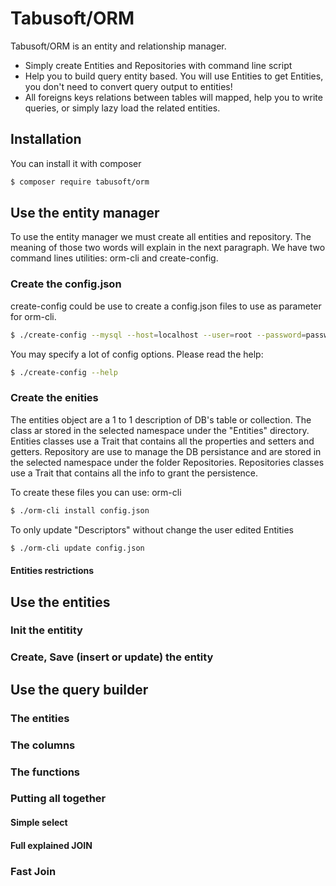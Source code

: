 # Tabusoft/ORM

Tabusoft/ORM is an entity and relationship manager.

  - Simply create Entities and Repositories with command line script
  - Help you to build query entity based. You will use Entities to get Entities, you don't need to convert query output to entities!
  - All foreigns keys relations between tables will mapped, help you to write queries, or simply lazy load the related entities.

## Installation

You can install it with composer

```sh
$ composer require tabusoft/orm
```

## Use the entity manager
To use the entity manager we must create all entities and repository. The meaning of those two words will explain in the next paragraph.
We have two command lines utilities: orm-cli and create-config. 
### Create the config.json
create-config could be use to create a config.json files to use as parameter for orm-cli.
```sh
$ ./create-config --mysql --host=localhost --user=root --password=password --port=3306 --database-name=mydb --output-file=destination.json --output-type=json
```
You may specify a lot of config options. Please read the help:
```sh
$ ./create-config --help
```

### Create the enities
The entities object are a 1 to 1 description of DB's table or collection. The class ar stored in the selected namespace under the "Entities" directory.
Entities classes use a Trait that contains all the properties and setters and getters.
Repository are use to manage the DB persistance and are stored in the selected namespace under the folder Repositories. 
Repositories classes use a Trait that contains all the info to grant the persistence.
 
To create these files you can use: orm-cli
```sh
$ ./orm-cli install config.json 
```

To only update "Descriptors" without change the user edited Entities
```sh
$ ./orm-cli update config.json 
```  

#### Entities restrictions

## Use the entities
### Init the entitity

### Create, Save (insert or update) the entity

## Use the query builder
### The entities
### The columns
### The functions

### Putting all together 
#### Simple select
#### Full explained JOIN

### Fast Join






